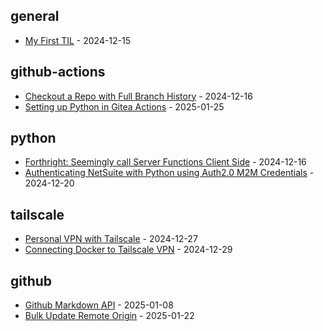 <!-- index starts -->
## general

* [My First TIL](https://git.gvoserver1.com/jnellis/Today-I-Learned/src/branch/main/general/first_post.md) - 2024-12-15

## github-actions

* [Checkout a Repo with Full Branch History](https://git.gvoserver1.com/jnellis/Today-I-Learned/src/branch/main/github-actions/checkout_full.md) - 2024-12-16
* [Setting up Python in Gitea Actions](https://git.gvoserver1.com/jnellis/Today-I-Learned/src/branch/main/github-actions/setup_python.md) - 2025-01-25

## python

* [Forthright: Seemingly call Server Functions Client Side](https://git.gvoserver1.com/jnellis/Today-I-Learned/src/branch/main/python/forthright.md) - 2024-12-16
* [Authenticating NetSuite with Python using Auth2.0 M2M Credentials](https://git.gvoserver1.com/jnellis/Today-I-Learned/src/branch/main/python/netsuite_auth_m2m.md) - 2024-12-20

## tailscale

* [Personal VPN with Tailscale](https://git.gvoserver1.com/jnellis/Today-I-Learned/src/branch/main/tailscale/tailscale_intro.md) - 2024-12-27
* [Connecting Docker to Tailscale VPN](https://git.gvoserver1.com/jnellis/Today-I-Learned/src/branch/main/tailscale/ts_docker.md) - 2024-12-29

## github

* [Github Markdown API](https://git.gvoserver1.com/jnellis/Today-I-Learned/src/branch/main/github/markdown.md) - 2025-01-08
* [Bulk Update Remote Origin](https://git.gvoserver1.com/jnellis/Today-I-Learned/src/branch/main/github/update_remote.md) - 2025-01-22
<!-- index ends -->
